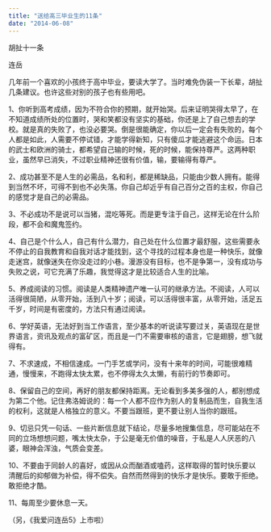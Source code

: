 ```yaml
---
title: "送给高三毕业生的11条"
date: "2014-06-08"
---
```


胡扯十一条

连岳

几年前一个喜欢的小孩终于高中毕业，要读大学了。当时难免伪装一下长辈，胡扯几条建议。也许这些对别的孩子也有些用吧。

1、你听到高考成绩，因为不符合你的预期，就开始哭。后来证明哭得太早了，在不知道成绩所处的位置时，哭和笑都没有坚实的基础，你还是上了自己想去的学校。就是真的失败了，也没必要哭。倒是很能确定，你以后一定会有失败的，每个人都是如此，人需要不停试错，才能学得新知，只有傻瓜才能逃避这个命运。日本的武士和欧洲的骑士，都希望自己输的时候，死的时候，能保持尊严。这两种职业，虽然早已消失，不过职业精神还很有价值，输，要输得有尊严。

2、成功甚至不是人生的必需品，名和利，都是稀缺品，只能由少数人拥有。能得到当然不坏，可得不到也不必失落。你自己却近乎有自己百分之百的主权，你自己的感觉才是自己的必需品。

3、不必成功不是说可以当猪，混吃等死。而是更专注于自己，这样无论在什么阶段，都不会和魔鬼签约。

4、自己是个什么人，自己有什么潜力，自己处在什么位置才最舒服，这些需要永不停止的自我教育和自我对话才能找到，这个寻找的过程本身也是一种快乐，就像走迷宫，就像迷失在你没走过的小巷。漫游没有目标，也不是争第一，没有成功与失败之说，可它充满了乐趣，我觉得这才是比较适合人生的比喻。

5、养成阅读的习惯。阅读是人类精神遗产唯一认可的继承方法。不阅读，人可以活得很简陋，从零开始，活到八十岁；阅读，可以活得很丰富，从零开始，活足五千岁，时间是有密度的，方法只有通过阅读。

6、学好英语，无法好到当工作语言，至少基本的听说读写要过关，英语现在是世界语言，资讯及观点的富矿区，而且是一门不需要审核的语言，它是翅膀，想飞就得有。

7、不求速成，不相信速成。一门手艺或学问，没有十来年的时间，可能很难精通，慢慢来，不跑得太快太累，也不停得太久太懒，有前行的节奏即可。

8、保留自己的空间，再好的朋友都保持距离。无论看到多美多强的人，都别想成为第二个他。记住弗洛姆说的：每一个人都不应作为别人的复制品而生，自我生活的权利，这就是人格独立的意义。不要当跟班，更不要让别人当你的跟班。

9、切忌只凭一句话、一些片断信息就下结论，尽量多地搜集信息，尽可能站在不同的立场想想问题，嘴太快太杂，于公是毫无价值的噪音，于私是人人厌恶的八婆，眼神会浑浊，气质会变差。

10、不要由于同龄人的喜好，或因从众而酗酒或嗑药，这样取得的暂时快乐要以清醒后的抑郁做为补偿，得不偿失。自然而然得到的快乐才是快乐。要敢于拒绝。敢拒绝才酷。

11、每周至少要休息一天。

（另，《我爱问连岳5》上市啦）
